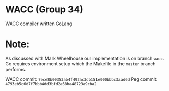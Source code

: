 # WACC (Group 34)

WACC compiler written GoLang

# Note:

As discussed with Mark Wheelhouse our implementation is on branch `wacc`.
Go requires environment setup which the Makefile in the `master` branch
performs.

WACC commit: `7ece8b00353ab4f492ac3db151e000bbbc3aad6d`
Peg commit:  `4793eb5c6d7f7bbb4dd3bfd2a68ba48723a9cba2`
